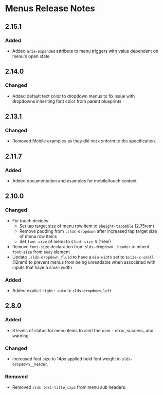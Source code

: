 <!-- Release notes authoring guidelines: http://keepachangelog.com/ -->

# Menus Release Notes

<!-- ## [Unreleased] -->

## 2.15.1

### Added

- Added `aria-expanded` attribute to menu triggers with value dependent on menu's open state

## 2.14.0

### Changed

- Added default text color to dropdown menus to fix issue with dropdowns inheriting font color from parent blueprints

## 2.13.1

### Changed

- Removed Mobile examples as they did not conform to the specification.

## 2.11.7

### Added

- Added documentation and examples for mobile/touch context

## 2.10.0

### Changed

- For touch devices:
  - Set tap target size of menu row item to `$height-tappable` (2.75rem)
  - Remove padding from `.slds-dropdown` after increased tap target size of menu row items
  - Set `font-size` of menu to `$font-size-5` (1rem)
- Remove `font-size` declaration from `slds-dropdown__header` to inherit `font-size` from `body` element
- Update `.slds-dropdown_fluid` to have a `min-width` set to `$size-x-small` (12rem) to prevent menus from being unreadable when associated with inputs that have a small width

### Added
- Added explicit `right: auto` to `slds-dropdown_left`

## 2.8.0

### Added

- 3 levels of status for menu items to alert the user - error, success, and warning

### Changed

- Increased font size to 14px applied bold font weight in `slds-dropdown__header`.

### Removed

- Removed `slds-text-title_caps` from menu sub headers.
